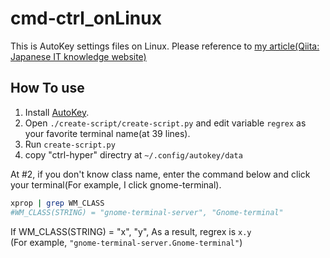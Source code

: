 # cmd-ctrl_onLinux
This is AutoKey settings files on Linux.
Please reference to [my article(Qiita: Japanese IT knowledge website)](https://qiita.com/MTfirst/items/61bc6b8d3da9742b4130)

## How To use
1. Install [AutoKey](https://github.com/autokey/autokey).
2. Open `./create-script/create-script.py` and edit variable `regrex` as your favorite terminal name(at 39 lines).
3. Run `create-script.py`
4. copy "ctrl-hyper" directry at `~/.config/autokey/data`

At #2, if you don't know class name, enter the command below and click your terminal(For example, I click gnome-terminal).
```sh
xprop | grep WM_CLASS
#WM_CLASS(STRING) = "gnome-terminal-server", "Gnome-terminal"
```
If WM_CLASS(STRING) = "x", "y", As a result, regrex is `x.y`  
(For example, `"gnome-terminal-server.Gnome-terminal"`)
